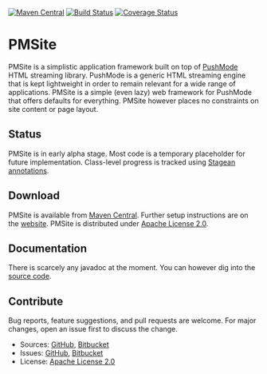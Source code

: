 [![Maven Central](https://img.shields.io/maven-central/v/com.machinezoo.pmsite/pmsite)](https://search.maven.org/artifact/com.machinezoo.pmsite/pmsite)
[![Build Status](https://travis-ci.com/robertvazan/pmsite.svg?branch=master)](https://app.travis-ci.com/github/robertvazan/pmsite)
[![Coverage Status](https://codecov.io/gh/robertvazan/pmsite/branch/master/graph/badge.svg)](https://codecov.io/gh/robertvazan/pmsite)

# PMSite #

PMSite is a simplistic application framework built on top of [PushMode](https://pushmode.machinezoo.com/) HTML streaming library. PushMode is a generic HTML streaming engine that is kept lightweight in order to remain relevant for a wide range of applications. PMSite is a simple (even lazy) web framework for PushMode that offers defaults for everything. PMSite however places no constraints on site content or page layout.

## Status ##

PMSite is in early alpha stage. Most code is a temporary placeholder for future implementation. Class-level progress is tracked using [Stagean annotations](https://stagean.machinezoo.com/).

## Download ##

PMSite is available from [Maven Central](https://search.maven.org/artifact/com.machinezoo.pmsite/pmsite). Further setup instructions are on the [website](https://pmsite.machinezoo.com/). PMSite is distributed under [Apache License 2.0](LICENSE).

## Documentation ##

There is scarcely any javadoc at the moment. You can however dig into the [source code](src/main/java/com/machinezoo/pmsite).

## Contribute ##

Bug reports, feature suggestions, and pull requests are welcome. For major changes, open an issue first to discuss the change.

* Sources: [GitHub](https://github.com/robertvazan/pmsite), [Bitbucket](https://bitbucket.org/robertvazan/pmsite)
* Issues: [GitHub](https://github.com/robertvazan/pmsite/issues), [Bitbucket](https://bitbucket.org/robertvazan/pmsite/issues)
* License: [Apache License 2.0](LICENSE)

